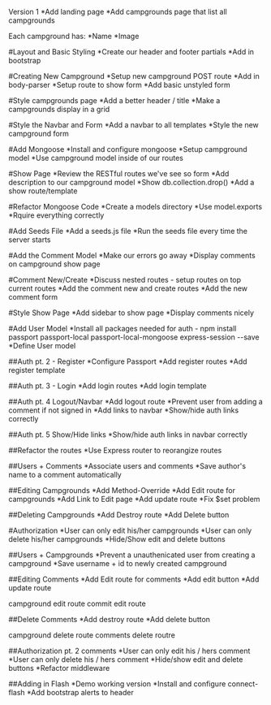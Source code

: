 Version 1
*Add landing page
*Add campgrounds page that list all campgrounds

Each campground has:
*Name
*Image


#Layout and Basic Styling
*Create our header and footer partials
*Add in bootstrap


#Creating New Campground
*Setup new campground POST route
*Add in body-parser
*Setup route to show form
*Add basic unstyled form


#Style campgrounds page
*Add a better header / title
*Make a campgrounds display in a grid

#Style the Navbar and Form
*Add a navbar to all templates
*Style the new campground form

#Add Mongoose
*Install and configure mongoose
*Setup campground model
*Use campground model inside of our routes

#Show Page
*Review the RESTful routes we've see so form
*Add description to our campground model
*Show db.collection.drop()
*Add a show route/template

#Refactor Mongoose Code
*Create a models directory
*Use model.exports
*Rquire everything correctly

#Add Seeds File
*Add a seeds.js file
*Run the seeds file every time the server starts

#Add the Comment Model
*Make our errors go away
*Display comments on campground show page

#Comment New/Create
*Discuss nested routes - setup routes on top current routes
*Add the comment new and create routes
*Add the new comment form

#Style Show Page
*Add sidebar to show page
*Display comments nicely

#Add User Model
*Install all packages needed for auth - npm install passport passport-local passport-local-mongoose express-session --save
*Define User model

##Auth pt. 2 - Register
*Configure Passport
*Add register routes
*Add register template

##Auth pt. 3 - Login
*Add login routes
*Add login template

##Auth pt. 4 Logout/Navbar
*Add logout route
*Prevent user from adding a comment if not signed in
*Add links to navbar
*Show/hide auth links correctly

##Auth pt. 5 Show/Hide links
*Show/hide auth links in navbar correctly

##Refactor the routes
*Use Express router to reorangize routes

##Users + Comments
*Associate users and comments
*Save author's name to a comment automatically

##Editing Campgrounds
*Add Method-Override
*Add Edit route for campgrounds
*Add Link to Edit page
*Add update route
*Fix $set problem

##Deleting Campgrounds
*Add Destroy route
*Add Delete button

#Authorization
*User can only edit his/her campgrounds
*User can only delete his/her campgrounds
*Hide/Show edit and delete buttons


##Users + Campgrounds
*Prevent a unauthenicated user from creating a campground
*Save username + id to newly created campground

##Editing Comments
*Add Edit route for comments
*Add edit button
*Add update route

campground edit route <!-- /campgrounds/:id/edit -->
commit edit route  <!-- /campgrounds/:id/comments/:comments_id/edit -->

##Delete Comments
*Add destroy route
*Add delete button

campground delete route <!-- /campgrounds/:id -->
comments delete routre  <!-- /camgroudns/:id/comments/:comments_id -->

##Authorization pt. 2 comments
*User can only edit his / hers comment
*User can only delete his / hers comment
*Hide/show edit and delete buttons
*Refactor middleware

##Adding in Flash
*Demo working version
*Install and configure connect-flash
*Add bootstrap alerts to header